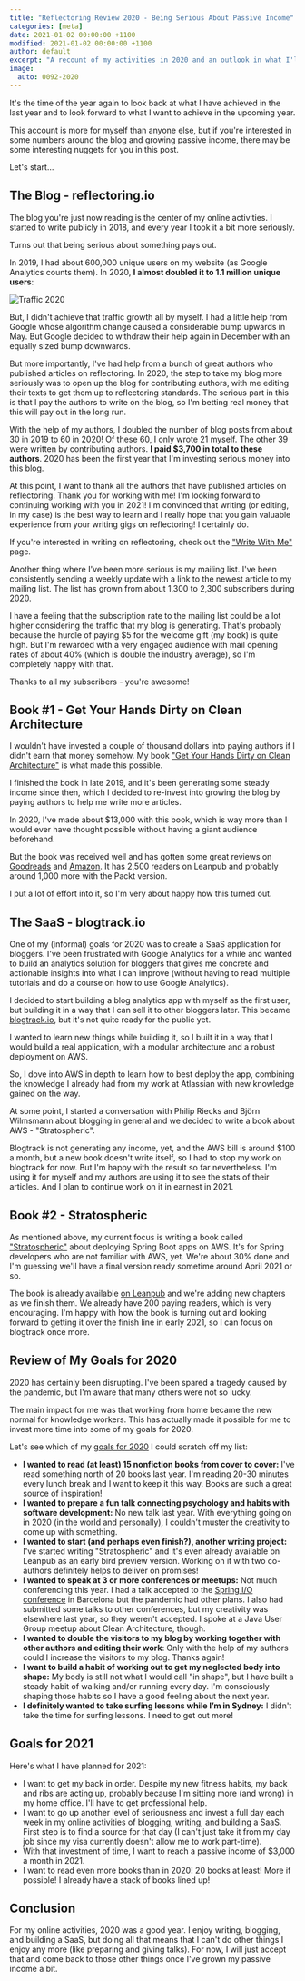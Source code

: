 ```yaml
---
title: "Reflectoring Review 2020 - Being Serious About Passive Income"
categories: [meta]
date: 2021-01-02 00:00:00 +1100
modified: 2021-01-02 00:00:00 +1100
author: default
excerpt: "A recount of my activities in 2020 and an outlook in what I'll be focusing on in 2021."
image:
  auto: 0092-2020
---
```


It's the time of the year again to look back at what I have achieved in the last year and to look forward to what I want to achieve in the upcoming year. 

This account is more for myself than anyone else, but if you're interested in some numbers around the blog and growing passive income, there may be some interesting nuggets for you in this post.

Let's start...

## The Blog - reflectoring.io

The blog you're just now reading is the center of my online activities. I started to write publicly in 2018, and every year I took it a bit more seriously. 

Turns out that being serious about something pays out.

In 2019, I had about 600,000 unique users on my website (as Google Analytics counts them). In 2020, **I almost doubled it to 1.1 million unique users**:

![Traffic 2020](/assets/img/posts/blog-review-2021/traffic-2020.png)

But, I didn't achieve that traffic growth all by myself. I had a little help from Google whose algorithm change caused a considerable bump upwards in May. But Google decided to withdraw their help again in December with an equally sized bump downwards. 

But more importantly, I've had help from a bunch of great authors who published articles on reflectoring. In 2020, the step to take my blog more seriously was to open up the blog for contributing authors, with me editing their texts to get them up to reflectoring standards. The serious part in this is that I pay the authors to write on the blog, so I'm betting real money that this will pay out in the long run.

With the help of my authors, I doubled the number of blog posts from about 30 in 2019 to 60 in 2020! Of these 60, I only wrote 21 myself. The other 39 were written by contributing authors. **I paid $3,700 in total to these authors**. 2020 has been the first year that I'm investing serious money into this blog.

At this point, I want to thank all the authors that have published articles on reflectoring. Thank you for working with me! I'm looking forward to continuing working with you in 2021! I'm convinced that writing (or editing, in my case) is the best way to learn and I really hope that you gain valuable experience from your writing gigs on reflectoring! I certainly do.

If you're interested in writing on reflectoring, check out the ["Write With Me"](/write-with-me/) page.

Another thing where I've been more serious is my mailing list. I've been consistently sending a weekly update with a link to the newest article to my mailing list. The list has grown from about 1,300 to 2,300 subscribers during 2020.

I have a feeling that the subscription rate to the mailing list could be a lot higher considering the traffic that my blog is generating. That's probably because the hurdle of paying $5 for the welcome gift (my book) is quite high. But I'm rewarded with a very engaged audience with mail opening rates of about 40% (which is double the industry average), so I'm completely happy with that.

Thanks to all my subscribers - you're awesome!

## Book #1 - Get Your Hands Dirty on Clean Architecture

I wouldn't have invested a couple of thousand dollars into paying authors if I didn't earn that money somehow. My book ["Get Your Hands Dirty on Clean Architecture"](/book/) is what made this possible.

I finished the book in late 2019, and it's been generating some steady income since then, which I decided to re-invest into growing the blog by paying authors to help me write more articles. 

In 2020, I've made about $13,000 with this book, which is way more than I would ever have thought possible without having a giant audience beforehand. 

But the book was received well and has gotten some great reviews on [Goodreads](https://www.goodreads.com/book/show/49238827-get-your-hands-dirty-on-clean-architecture) and [Amazon](https://www.amazon.com/gp/product/1839211962/ref=as_li_tl?ie=UTF8&camp=1789&creative=9325&creativeASIN=1839211962&linkCode=as2&tag=reflectorin0c-20&linkId=559e54b6599c4213252259df28d1d3e3). It has 2,500 readers on Leanpub and probably around 1,000 more with the Packt version.

I put a lot of effort into it, so I'm very about happy how this turned out.

## The SaaS - blogtrack.io

One of my (informal) goals for 2020 was to create a SaaS application for bloggers. I've been frustrated with Google Analytics for a while and wanted to build an analytics solution for bloggers that gives me concrete and actionable insights into what I can improve (without having to read multiple tutorials and do a course on how to use Google Analytics).

I decided to start building a blog analytics app with myself as the first user, but building it in a way that I can sell it to other bloggers later. This became [blogtrack.io](https://blogtrack.io), but it's not quite ready for the public yet.

I wanted to learn new things while building it, so I built it in a way that I would build a real application, with a modular architecture and a robust deployment on AWS. 

So, I dove into AWS in depth to learn how to best deploy the app, combining the knowledge I already had from my work at Atlassian with new knowledge gained on the way.

At some point, I started a conversation with Philip Riecks and Björn Wilmsmann about blogging in general and we decided to write a book about AWS - "Stratospheric". 

Blogtrack is not generating any income, yet, and the AWS bill is around $100 a month, but a new book doesn't write itself, so I had to stop my work on blogtrack for now. But I'm happy with the result so far nevertheless. I'm using it for myself and my authors are using it to see the stats of their articles. And I plan to continue work on it in earnest in 2021.

## Book #2 - Stratospheric

As mentioned above, my current focus is writing a book called ["Stratospheric"](https://stratospheric.dev) about deploying Spring Boot apps on AWS. It's for Spring developers who are not familiar with AWS, yet. We're about 30% done and I'm guessing we'll have a final version ready sometime around April 2021 or so.

The book is already available [on Leanpub](https://leanpub.com/stratospheric) and we're adding new chapters as we finish them. We already have 200 paying readers, which is very encouraging. I'm happy with how the book is turning out and looking forward to getting it over the finish line in early 2021, so I can focus on blogtrack once more.  

## Review of My Goals for 2020

2020 has certainly been disrupting. I've been spared a tragedy caused by the pandemic, but I'm aware that many others were not so lucky. 

The main impact for me was that working from home became the new normal for knowledge workers. This has actually made it possible for me to invest more time into some of my goals for 2020.

Let's see which of my [goals for 2020](/review-2019/#plans-for-2020) I could scratch off my list:

* <i class="fa fa-check" style="color:green" title="check"></i> **I wanted to read (at least) 15 nonfiction books from cover to cover:** I've read something north of 20 books last year. I'm reading 20-30 minutes every lunch break and I want to keep it this way. Books are such a great source of inspiration!
* <i class="fa fa-times" style="color:red" title="check"></i> **I wanted to prepare a fun talk connecting psychology and habits with software development:** No new talk last year. With everything going on in 2020 (in the world and personally), I couldn't muster the creativity to come up with something.
* <i class="fa fa-check" style="color:green" title="check"></i> **I wanted to start (and perhaps even finish?), another writing project:** I've started writing "Stratospheric" and it's even already available on Leanpub as an early bird preview version. Working on it with two co-authors definitely helps to deliver on promises!
* <i class="fa fa-times" style="color:red" title="check"></i> **I wanted to speak at 3 or more conferences or meetups:** Not much conferencing this year. I had a talk accepted to the [Spring I/O conference](https://2020.springio.net/) in Barcelona but the pandemic had other plans. I also had submitted some talks to other conferences, but my creativity was elsewhere last year, so they weren't accepted. I spoke at a Java User Group meetup about Clean Architecture, though.
* <i class="fa fa-check" style="color:green" title="check"></i> **I wanted to double the visitors to my blog by working together with other authors and editing their work**: Only with the help of my authors could I increase the visitors to my blog. Thanks again!
* <i class="fa fa-check" style="color:green" title="check"></i> **I want to build a habit of working out to get my neglected body into shape:** My body is still not what I would call "in shape", but I have built a steady habit of walking and/or running every day. I'm consciously shaping those habits so I have a good feeling about the next year. 
* <i class="fa fa-times" style="color:red" title="check"></i> **I definitely wanted to take surfing lessons while I’m in Sydney:** I didn't take the time for surfing lessons. I need to get out more!

## Goals for 2021

Here's what I have planned for 2021:

* I want to get my back in order. Despite my new fitness habits, my back and ribs are acting up, probably because I'm sitting more (and wrong) in my home office. I'll have to get professional help.
* I want to go up another level of seriousness and invest a full day each week in my online activities of blogging, writing, and building a SaaS. First step is to find a source for that day (I can't just take it from my day job since my visa currently doesn't allow me to work part-time).
* With that investment of time, I want to reach a passive income of $3,000 a month in 2021.
* I want to read even more books than in 2020! 20 books at least! More if possible! I already have a stack of books lined up!

## Conclusion

For my online activities, 2020 was a good year. I enjoy writing, blogging, and building a SaaS, but doing all that means that I can't do other things I enjoy any more (like preparing and giving talks). For now, I will just accept that and come back to those other things once I've grown my passive income a bit.



